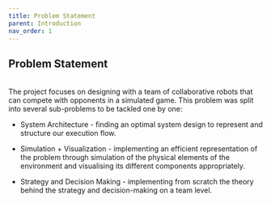 ```yaml
---
title: Problem Statement
parent: Introduction
nav_order: 1
---
```


## Problem Statement
<br>
The project focuses on designing with a team of collaborative robots that can compete with opponents in a simulated game. This problem was split into several sub-problems to be tackled one by one: 

* System Architecture - finding an optimal system design to represent and structure our execution flow. <br>

* Simulation + Visualization - implementing an efficient representation of the problem through simulation of the physical elements of the environment and visualising its different components appropriately. <br>

* Strategy and Decision Making - implementing from scratch the theory behind the strategy and decision-making on a team level.<br>
